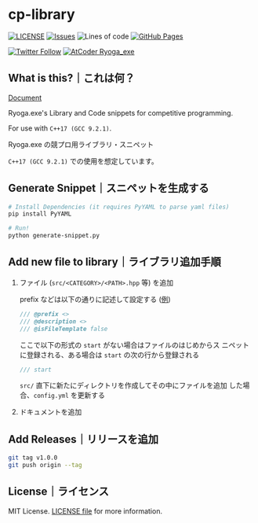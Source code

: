 # cp-library

[![LICENSE](https://img.shields.io/github/license/ryoga-exe/cp-library)](/LICENSE)
[![Issues](https://img.shields.io/github/issues/ryoga-exe/cp-library)](https://github.com/Ryoga-exe/cp-library/issues)
![Lines of code](https://img.shields.io/tokei/lines/github/ryoga-exe/cp-library)
[![GitHub Pages](https://img.shields.io/static/v1?label=GitHub+Pages&message=+&color=brightgreen&logo=github)](https://ryoga-exe.github.io/cp-library/)

[![Twitter Follow](https://img.shields.io/twitter/follow/Ryoga_exe?color=1DA1F2&logo=twitter&style=flat)](https://twitter.com/intent/follow?screen_name=Ryoga_exe)
[![AtCoder Ryoga_exe](https://img.shields.io/endpoint?url=https%3A%2F%2Fatcoder-badges.now.sh%2Fapi%2Fatcoder%2Fjson%2FRyoga_exe)](https://atcoder.jp/users/Ryoga_exe)

## What is this?｜これは何？

[Document](https://ryoga-exe.github.io/cp-library/)

Ryoga.exe's Library and Code snippets for competitive programming.

For use with `C++17 (GCC 9.2.1)`.

Ryoga.exe の競プロ用ライブラリ・スニペット

`C++17 (GCC 9.2.1)` での使用を想定しています。

## Generate Snippet｜スニペットを生成する

```bash
# Install Dependencies (it requires PyYAML to parse yaml files)
pip install PyYAML

# Run!
python generate-snippet.py
```

## Add new file to library｜ライブラリ追加手順

1. ファイル (`src/<CATEGORY>/<PATH>.hpp` 等) を追加
  
    prefix などは以下の通りに記述して設定する ([例](/src/data-structure/unionfind.hpp))
    ```cpp
    /// @prefix <>
    /// @description <>
    /// @isFileTemplate false
    ```
    
    ここで以下の形式の `start` がない場合はファイルのはじめからス ニペットに登録される、ある場合は `start` の次の行から登録される
    ```cpp
    /// start
    ```
    
    `src/` 直下に新たにディレクトリを作成してその中にファイルを追加 した場合、`config.yml` を更新する

2. ドキュメントを追加

## Add Releases｜リリースを追加

```bash
git tag v1.0.0
git push origin --tag
```

## License｜ライセンス

MIT License. [LICENSE file](/LICENSE) for more information.
